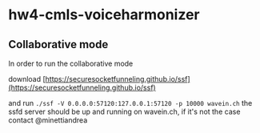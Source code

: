 # hw4-cmls-voiceharmonizer


## Collaborative mode

In order to run the collaborative mode

download [https://securesocketfunneling.github.io/ssf](https://securesocketfunneling.github.io/ssf)

and run
```./ssf -V 0.0.0.0:57120:127.0.0.1:57120 -p 10000 wavein.ch```
the ssfd server should be up and running on wavein.ch, if it's not the case contact @minettiandrea